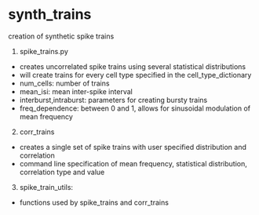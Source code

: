 # synth_trains
creation of synthetic spike trains
1. spike_trains.py 

  - creates uncorrelated spike trains using several statistical distributions
  - will create trains for every cell type specified in the cell_type_dictionary
  - num_cells: number of trains
  - mean_isi: mean inter-spike interval
  - interburst,intraburst: parameters for creating bursty trains
  - freq_dependence: between 0 and 1, allows for sinusoidal modulation of mean frequency
  
2. corr_trains

  - creates a single set of spike trains with user specified distribution and correlation
  - command line specification of mean frequency, statistical distribution, correlation type and value
  
3. spike_train_utils:

  - functions used by spike_trains and corr_trains
